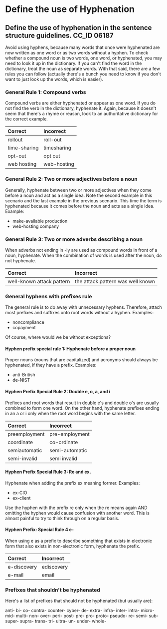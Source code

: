 # Define the use of Hyphenation

## Define the use of hyphenation in the sentence structure guidelines. CC\_ID 06187

Avoid using hyphens, because many words that once were hyphenated are now written as one word or as two words without a hyphen. To check whether a compound noun is two words, one word, or hyphenated, you may need to look it up in the dictionary. If you can't find the word in the dictionary, treat the noun as separate words. With that said, there are a few rules you can follow \(actually there's a bunch you need to know if you don't want to just look up the words, which is easier\).

### General Rule 1: Compound verbs

Compound verbs are either hyphenated or appear as one word. If you do not find the verb in the dictionary, hyphenate it. Again, because it doesn't seem that there's a rhyme or reason, look to an authoritative dictionary for the correct example.

| **Correct** | **Incorrect** |
| :--- | :--- |
| rollout | roll-out |
| time-sharing | timesharing |
| opt-out | opt out |
| web hosting | web-hosting |

### General Rule 2: Two or more adjectives before a noun

Generally, hyphenate between two or more adjectives when they come before a noun and act as a single idea. Note the second example in this scenario and the last example in the previous scenario. This time the term is hyphenated because it comes before the noun and acts as a single idea. Example:

* make-available production
* web-hosting company

### General Rule 3: Two or more adverbs describing a noun

When adverbs not ending in -ly are used as compound words in front of a noun, hyphenate. When the combination of words is used after the noun, do not hyphenate.

| **Correct** | **Incorrect** |
| :--- | :--- |
| well-known attack pattern | the attack pattern was well known |

### General hyphens with prefixes rule

The general rule is to do away with unnecessary hyphens. Therefore, attach most prefixes and suffixes onto root words without a hyphen. Examples:

* noncompliance
* copayment

Of course, where would we be without exceptions?

#### Hyphen prefix special rule 1: Hyphenate before a proper noun

Proper nouns \(nouns that are capitalized\) and acronyms should always be hyphenated, if they have a prefix. Examples:

* anti-British
* de-NIST

#### Hyphen Prefix Special Rule 2: Double e, o, a, and i

Prefixes and root words that result in double e's and double o's are usually combined to form one word. On the other hand, hyphenate prefixes ending in an a or i only when the root word begins with the same letter.

| **Correct** | **Incorrect** |
| :--- | :--- |
| preemployment | pre-employment |
| coordinate | co-ordinate |
| semiautomatic | semi-automatic |
| semi-invalid | semi invalid |

#### Hyphen Prefix Special Rule 3: Re and ex.

Hyphenate when adding the prefix ex meaning former. Examples:

* ex-CIO
* ex-client

Use the hyphen with the prefix re only when the re means again AND omitting the hyphen would cause confusion with another word. This is almost painful to try to think through on a regular basis.

#### Hyphen Prefix: Special Rule 4 e-

When using e as a prefix to describe something that exists in electronic form that also exists in non-electronic form, hyphenate the prefix.

| **Correct** | **Incorrect** |
| :--- | :--- |
| e-discovery | ediscovery |
| e-mail | email |

### Prefixes that shouldn't be hyphenated

Here's a list of prefixes that should not be hyphenated \(but usually are\):

anti- bi- co- contra- counter- cyber- de- extra- infra- inter- intra- micro- mid- multi- non- over- peri- post- pre- pro- proto- pseudo- re- semi- sub- super- supra- trans- tri- ultra- un- under- whole-


